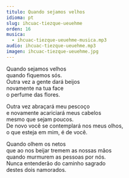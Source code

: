 ```yaml
---
titulo: Quando sejamos velhos
idioma: pt
slug: ihcuac-tiezque-ueuehme
orden: 16
musica: 
  - ihcuac-tiezque-ueuehme-musica.mp3
audio: ihcuac-tiezque-ueuehme.mp3
imagen: ihcuac-tiezque-ueuehme.jpg
---
```


Quando sejamos velhos<br>
quando fiquemos sós.<br>
Outra vez a gente dará beijos<br>
novamente na tua face<br>
o perfume das flores.<br>

Outra vez abraçará meu pescoço<br>
e novamente acariciará meus cabelos<br>
mesmo que sejam poucos.<br>
De novo você se contemplará nos meus olhos,<br>
o que esteja em mim, é de você.<br>

Quando olhem os netos<br>
que ao nos beijar tremem as nossas mãos<br>
quando murmurem as pessoas por nós.<br>
Nunca entenderão do caminho sagrado<br>
destes dois namorados.<br>
